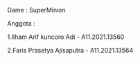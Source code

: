 Game : SuperMinion

Anggota :

1.Ilham Arif kuncoro Adi - A11.2021.13560

2.Faris Prasetya Ajisaputra - A11.2021.13564
